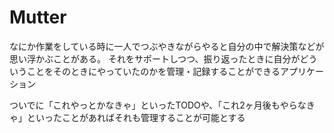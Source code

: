 # Mutter
なにか作業をしている時に一人でつぶやきながらやると自分の中で解決策などが思い浮かぶことがある。
それをサポートしつつ、振り返ったときに自分がどういうことをそのときにやっていたのかを管理・記録することができるアプリケーション

ついでに「これやっとかなきゃ」といったTODOや、「これ2ヶ月後もやらなきゃ」といったことがあればそれも管理することが可能とする